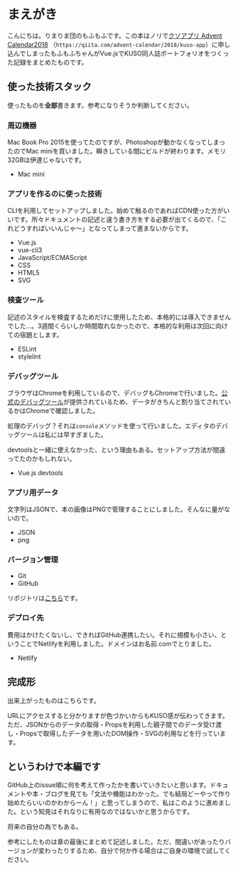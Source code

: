 # まえがき

こんにちは。りまりま団のもふもふです。この本はノリで[クソアプリ Advent Calendar2018]( https://qiita.com/advent-calendar/2018/kuso-app ) （`` https://qiita.com/advent-calendar/2018/kuso-app ``）に申し込んでしまったもふもふちゃんがVue.jsでKUSO同人誌ポートフォリオをつくった記録をまとめたものです。

## 使った技術スタック

使ったものを**全部**書きます。参考になりそうか判断してください。

### 周辺機器

Mac Book Pro 2015を使ってたのですが、Photoshopが動かなくなってしまったのでMac miniを買いました。瞬きしている間にビルドが終わります。メモリ32GBは伊達じゃないです。

- Mac mini

### アプリを作るのに使った技術

CLIを利用してセットアップしました。始めて触るのであればCDN使った方がいいです。所々ドキュメントの記述と違う書き方をする必要が出てくるので、「これどうすればいいんじゃ〜」となってしまって進まないからです。

- Vue.js
- vue-cli3
- JavaScript/ECMAScript
- CSS
- HTML5
- SVG

### 検査ツール

記述のスタイルを検査するためだけに使用したため、本格的には導入できませんでした…。3週間くらいしか時間取れなかったので、本格的な利用は次回に向けての宿題とします。

- ESLint
- stylelint

### デバッグツール

ブラウザはChromeを利用しているので、デバッグもChromeで行いました。[公式のデバッグツール]( https://chrome.google.com/webstore/detail/vuejs-devtools/nhdogjmejiglipccpnnnanhbledajbpd?hl=ja )が提供されているため、データがきちんと割り当てされているかはChromeで確認しました。

処理のデバッグ？それは``console``メソッドを使って行いました。エディタのデバッグツールは私には早すぎました。

devtoolsと一緒に使えなかった、という理由もある。セットアップ方法が間違ってたのかもしれない。

- Vue.js devtools

### アプリ用データ

文字列はJSONで、本の画像はPNGで管理することにしました。そんなに量がないので。

- JSON
- png

### バージョン管理

- Git
- GitHub

リポジトリは[こちら](http://)です。

### デプロイ先

費用はかけたくないし、できればGitHub連携したい。それに規模も小さい、ということでNetlifyを利用しました。ドメインはお名前.comでとりました。

- Netlify

## 完成形

出来上がったものはこちらです。

URLにアクセスすると分かりますが色づかいからもKUSO感が伝わってきます。
ただ、JSONからのデータの取得・Propsを利用した親子間でのデータ受け渡し・Propsで取得したデータを用いたDOM操作・SVGの利用などを行っています。

## というわけで本編です

GitHub上のissue順に何を考えて作ったかを書いていきたいと思います。ドキュメントや本・ブログを見ても「文法や機能はわかった。でも結局どーやって作り始めたらいいのかわからーん！」と思ってしまうので、私はこのように進めました。という知見はそれなりに有用なのではないかと思うからです。

将来の自分の為でもある。

参考にしたものは章の最後にまとめて記述しました。ただ、間違いがあったりバージョンが変わったりするため、自分で何か作る場合はご自身の環境で試してください。
